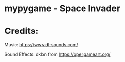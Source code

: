 # mypygame - Space Invader


# Credits:

Music: https://www.dl-sounds.com/

Sound Effects: dklon from https://opengameart.org/
